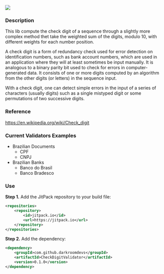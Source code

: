 [![](https://jitpack.io/v/darkroomdevs/CheckDigitValidator.svg)](https://jitpack.io/#darkroomdevs/CheckDigitValidator)

### Description

This lib compute the check digit of a sequence through a slightly more complex method thet take the
weighted sum of the digits, modulo 10, with different weights for each number position.

A check digit is a form of redundancy check used for error detection on identification numbers,
such as bank account numbers, which are used in an application where they will at least sometimes
be input manually. It is analogous to a binary parity bit used to check for errors in computer-generated
data. It consists of one or more digits computed by an algorithm from the other digits (or letters)
in the sequence input.

With a check digit, one can detect simple errors in the input of a series of characters (usually digits)
such as a single mistyped digit or some permutations of two successive digits.

### Reference

https://en.wikipedia.org/wiki/Check_digit

### Current Validators Examples

* Brazilian Documents
  * CPF
  * CNPJ
* Brazilian Banks
  * Banco do Brasil
  * Banco Bradesco

### Use

**Step 1.** Add the JitPack repository to your build file:
```xml
<repositories>
    <repository>
        <id>jitpack.io</id>
        <url>https://jitpack.io</url>
    </repository>
</repositories>
```

**Step 2.** Add the dependency:
```xml
<dependency>
    <groupId>com.github.darkroomdevs</groupId>
    <artifactId>CheckDigitValidator</artifactId>
    <version>0.1.0</version>
</dependency>
```
